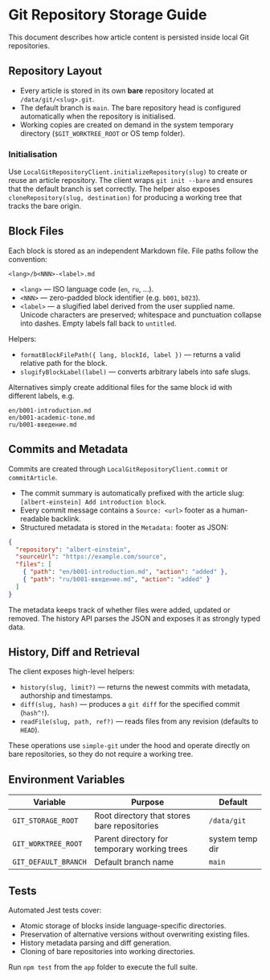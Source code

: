 # Git Repository Storage Guide

This document describes how article content is persisted inside local Git repositories.

## Repository Layout

* Every article is stored in its own **bare** repository located at `/data/git/<slug>.git`.
* The default branch is `main`. The bare repository head is configured automatically when the repository is initialised.
* Working copies are created on demand in the system temporary directory (`$GIT_WORKTREE_ROOT` or OS temp folder).

### Initialisation

Use `LocalGitRepositoryClient.initializeRepository(slug)` to create or reuse an article repository. The client wraps `git init --bare` and ensures that the default branch is set correctly. The helper also exposes `cloneRepository(slug, destination)` for producing a working tree that tracks the bare origin.

## Block Files

Each block is stored as an independent Markdown file. File paths follow the convention:

```
<lang>/b<NNN>-<label>.md
```

* `<lang>` — ISO language code (`en`, `ru`, ...).
* `<NNN>` — zero-padded block identifier (e.g. `b001`, `b023`).
* `<label>` — a slugified label derived from the user supplied name. Unicode characters are preserved; whitespace and punctuation collapse into dashes. Empty labels fall back to `untitled`.

Helpers:

* `formatBlockFilePath({ lang, blockId, label })` — returns a valid relative path for the block.
* `slugifyBlockLabel(label)` — converts arbitrary labels into safe slugs.

Alternatives simply create additional files for the same block id with different labels, e.g.

```
en/b001-introduction.md
en/b001-academic-tone.md
ru/b001-введение.md
```

## Commits and Metadata

Commits are created through `LocalGitRepositoryClient.commit` or `commitArticle`.

* The commit summary is automatically prefixed with the article slug: `[albert-einstein] Add introduction block`.
* Every commit message contains a `Source: <url>` footer as a human-readable backlink.
* Structured metadata is stored in the `Metadata:` footer as JSON:

```json
{
  "repository": "albert-einstein",
  "sourceUrl": "https://example.com/source",
  "files": [
    { "path": "en/b001-introduction.md", "action": "added" },
    { "path": "ru/b001-введение.md", "action": "added" }
  ]
}
```

The metadata keeps track of whether files were added, updated or removed. The history API parses the JSON and exposes it as strongly typed data.

## History, Diff and Retrieval

The client exposes high-level helpers:

* `history(slug, limit?)` — returns the newest commits with metadata, authorship and timestamps.
* `diff(slug, hash)` — produces a `git diff` for the specified commit (`hash^!`).
* `readFile(slug, path, ref?)` — reads files from any revision (defaults to `HEAD`).

These operations use `simple-git` under the hood and operate directly on bare repositories, so they do not require a working tree.

## Environment Variables

| Variable | Purpose | Default |
| --- | --- | --- |
| `GIT_STORAGE_ROOT` | Root directory that stores bare repositories | `/data/git` |
| `GIT_WORKTREE_ROOT` | Parent directory for temporary working trees | system temp dir |
| `GIT_DEFAULT_BRANCH` | Default branch name | `main` |

## Tests

Automated Jest tests cover:

* Atomic storage of blocks inside language-specific directories.
* Preservation of alternative versions without overwriting existing files.
* History metadata parsing and diff generation.
* Cloning of bare repositories into working directories.

Run `npm test` from the `app` folder to execute the full suite.
